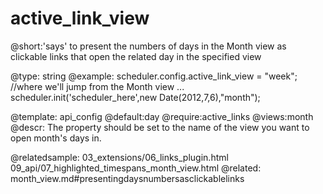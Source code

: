 active_link_view
=============
@short:'says' to present the numbers of days in the Month view as clickable links that open the related day in the specified view
	

@type: string
@example:
scheduler.config.active_link_view = "week"; //where we'll jump from the Month view
...
scheduler.init('scheduler_here',new Date(2012,7,6),"month");

@template:	api_config
@default:day
@require:active_links
@views:month
@descr:
The property should be set to the name of the view you want to open month's days in.

@relatedsample:
    03_extensions/06_links_plugin.html
	09_api/07_highlighted_timespans_month_view.html
@related:
	month_view.md#presentingdaysnumbersasclickablelinks
